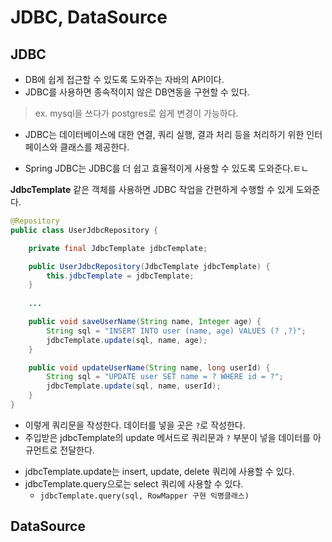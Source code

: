 # JDBC, DataSource

## JDBC
- DB에 쉽게 접근할 수 있도록 도와주는 자바의 API이다.
- JDBC를 사용하면 종속적이지 않은 DB연동을 구현할 수 있다.
> ex. mysql을 쓰다가 postgres로 쉽게 변경이 가능하다.
- JDBC는 데이터베이스에 대한 연결, 쿼리 실행, 결과 처리 등을 처리하기 위한 인터페이스와 클래스를 제공한다.

* Spring JDBC는 JDBC를 더 쉽고 효율적이게 사용할 수 있도록 도와준다.ㅌㄴ

**JdbcTemplate** 같은 객체를 사용하면 JDBC 작업을 간편하게 수행할 수 있게 도와준다.

```java
@Repository
public class UserJdbcRepository {

    private final JdbcTemplate jdbcTemplate;

    public UserJdbcRepository(JdbcTemplate jdbcTemplate) {
        this.jdbcTemplate = jdbcTemplate;
    }
    
    ...

    public void saveUserName(String name, Integer age) {
        String sql = "INSERT INTO user (name, age) VALUES (? ,?)";
        jdbcTemplate.update(sql, name, age);
    }

    public void updateUserName(String name, long userId) {
        String sql = "UPDATE user SET name = ? WHERE id = ?";
        jdbcTemplate.update(sql, name, userId);
    }
}
```

- 이렇게 쿼리문을 작성한다. 데이터를 넣을 곳은 `?`로 작성한다. 
- 주입받은 jdbcTemplate의 update 메서드로 쿼리문과 `?` 부분이 넣을 데이터를 아규먼트로 전달한다.

* jdbcTemplate.update는 insert, update, delete 쿼리에 사용할 수 있다.
* jdbcTemplate.query으로는 select 쿼리에 사용할 수 있다.
  - ```jdbcTemplate.query(sql, RowMapper 구현 익명클래스)```

## DataSource